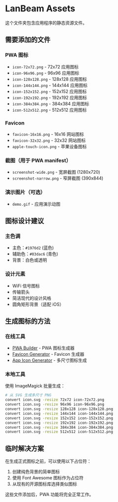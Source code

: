 # LanBeam Assets

这个文件夹包含应用程序的静态资源文件。

## 需要添加的文件

### PWA 图标
- `icon-72x72.png` - 72x72 应用图标
- `icon-96x96.png` - 96x96 应用图标  
- `icon-128x128.png` - 128x128 应用图标
- `icon-144x144.png` - 144x144 应用图标
- `icon-152x152.png` - 152x152 应用图标
- `icon-192x192.png` - 192x192 应用图标
- `icon-384x384.png` - 384x384 应用图标
- `icon-512x512.png` - 512x512 应用图标

### Favicon
- `favicon-16x16.png` - 16x16 网站图标
- `favicon-32x32.png` - 32x32 网站图标
- `apple-touch-icon.png` - 苹果设备图标

### 截图（用于 PWA manifest）
- `screenshot-wide.png` - 宽屏截图 (1280x720)
- `screenshot-narrow.png` - 窄屏截图 (390x844)

### 演示图片（可选）
- `demo.gif` - 应用演示动图

## 图标设计建议

### 主色调
- 主色：`#1976d2` (蓝色)
- 辅助色：`#03dac6` (青色)
- 背景：白色或透明

### 设计元素
- WiFi 信号图标
- 传输箭头
- 简洁现代的设计风格
- 圆角矩形背景（适配 iOS）

## 生成图标的方法

### 在线工具
- [PWA Builder](https://www.pwabuilder.com/imageGenerator) - PWA 图标生成器
- [Favicon Generator](https://favicon.io/) - Favicon 生成器
- [App Icon Generator](https://appicon.co/) - 多尺寸图标生成

### 本地工具
使用 ImageMagick 批量生成：

```bash
# 从 SVG 生成多尺寸 PNG
convert icon.svg -resize 72x72 icon-72x72.png
convert icon.svg -resize 96x96 icon-96x96.png
convert icon.svg -resize 128x128 icon-128x128.png
convert icon.svg -resize 144x144 icon-144x144.png
convert icon.svg -resize 152x152 icon-152x152.png
convert icon.svg -resize 192x192 icon-192x192.png
convert icon.svg -resize 384x384 icon-384x384.png
convert icon.svg -resize 512x512 icon-512x512.png
```

## 临时解决方案

在生成正式图标之前，可以使用以下占位符：

1. 创建纯色背景的简单图标
2. 使用 Font Awesome 图标作为占位符
3. 从现有的开源图标库选择类似图标

这些文件添加后，PWA 功能将完全正常工作。

